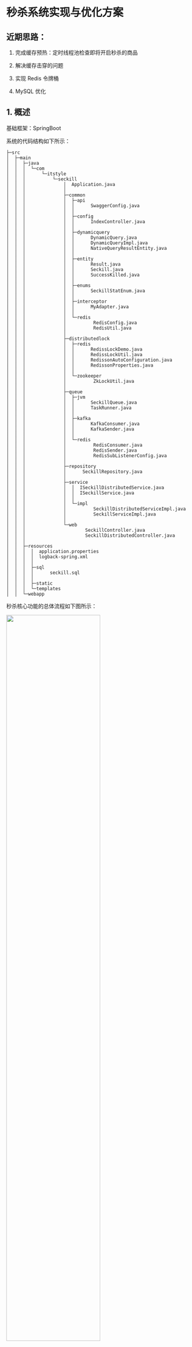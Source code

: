 # 秒杀系统实现与优化方案

## 近期思路：

1. 完成缓存预热：定时线程池检查即将开启秒杀的商品

2. 解决缓存击穿的问题

2. 实现 Redis 令牌桶

3. MySQL 优化

## 1. 概述

基础框架：SpringBoot 

系统的代码结构如下所示：

```
├─src
│  ├─main
│  │  ├─java
│  │  │  └─com
│  │  │      └─itstyle
│  │  │          └─seckill
│  │  │              │  Application.java
│  │  │              │  
│  │  │              ├─common
│  │  │              │  ├─api
│  │  │              │  │      SwaggerConfig.java 
│  │  │              │  │      
│  │  │              │  ├─config
│  │  │              │  │      IndexController.java  
│  │  │              │  │      
│  │  │              │  ├─dynamicquery   
│  │  │              │  │      DynamicQuery.java
│  │  │              │  │      DynamicQueryImpl.java
│  │  │              │  │      NativeQueryResultEntity.java
│  │  │              │  │      
│  │  │              │  ├─entity   
│  │  │              │  │      Result.java
│  │  │              │  │      Seckill.java
│  │  │              │  │      SuccessKilled.java
│  │  │              │  │      
│  │  │              │  ├─enums
│  │  │              │  │      SeckillStatEnum.java
│  │  │              │  │      
│  │  │              │  ├─interceptor
│  │  │              │  │      MyAdapter.java
│  │  │              │  │      
│  │  │              │  └─redis
│  │  │              │          RedisConfig.java
│  │  │              │          RedisUtil.java
│  │  │              │          
│  │  │              ├─distributedlock
│  │  │              │  ├─redis
│  │  │              │  │      RedissLockDemo.java
│  │  │              │  │      RedissLockUtil.java
│  │  │              │  │      RedissonAutoConfiguration.java
│  │  │              │  │      RedissonProperties.java
│  │  │              │  │      
│  │  │              │  └─zookeeper
│  │  │              │          ZkLockUtil.java
│  │  │              │          
│  │  │              ├─queue
│  │  │              │  ├─jvm
│  │  │              │  │      SeckillQueue.java
│  │  │              │  │      TaskRunner.java
│  │  │              │  │      
│  │  │              │  ├─kafka
│  │  │              │  │      KafkaConsumer.java
│  │  │              │  │      KafkaSender.java
│  │  │              │  │      
│  │  │              │  └─redis
│  │  │              │          RedisConsumer.java
│  │  │              │          RedisSender.java
│  │  │              │          RedisSubListenerConfig.java
│  │  │              │          
│  │  │              ├─repository
│  │  │              │      SeckillRepository.java
│  │  │              │      
│  │  │              ├─service
│  │  │              │  │  ISeckillDistributedService.java
│  │  │              │  │  ISeckillService.java
│  │  │              │  │  
│  │  │              │  └─impl
│  │  │              │          SeckillDistributedServiceImpl.java
│  │  │              │          SeckillServiceImpl.java
│  │  │              │          
│  │  │              └─web
│  │  │                      SeckillController.java
│  │  │                      SeckillDistributedController.java
│  │  │                      
│  │  ├─resources
│  │  │  │  application.properties
│  │  │  │  logback-spring.xml
│  │  │  │  
│  │  │  ├─sql
│  │  │  │      seckill.sql
│  │  │  │      
│  │  │  ├─static
│  │  │  └─templates
│  │  └─webapp

```


秒杀核心功能的总体流程如下图所示：

<img src="https://github.com/Augustvic/MiaoShaoSystem/tree/master/images/main.png" width=70% />

## 2. 缓存与消息队列

服务先读缓存，如果命中则返回

缓存不命中，再读数据库，同时将读到的数据写入缓存

读多写少的场景（下单成功比例很低）

缓存穿透/缓存击穿/缓存热点/缓存一致性

Redis 令牌机制

### 2.1 消息队列

技术栈：kafka

**降流**

此操作的目标是将请求尽量拦截在上游，减少对数据库的访问。

短时间大量的秒杀请求不会直接冲击到服务端的处理流程，先堆积在消息队列中，服务按照自己的能力从消息队列中获取消息请求进行处理。

**解耦（未涉及）**

当一个新的订单创建时，可能会有支付系统需要发起支付流程、风控系统需要审核订单的合法性、客服系统需要给用户发送短信告知用户、分析系统需要更新统计数据……

以上操作都需要实时获取订单数据，所以引入消息队列，下游子系统各自订阅消息，完成各自的流程，互不干扰。

**异步**

此系统中，决定是否秒杀成功，实际上只有最后一步——写入数据库。异步操作在这里指的是，当秒杀请求进入消息队列，就马上给用户返回“正在处理”。之后由消息队列异步地进行后续的操作，执行完成后才返回秒杀的结果。

### 2.2 缓存

技术栈：redis

#### 2.2.1 缓存预热

线程池定时读取数据库，在商品开始秒杀之前，存入缓存，除此之外，定时清理无效缓存

#### 2.2.2 缓存击穿

在缓存失效（或缓存过期）的情况下，大并发请求缓存中没有但数据库中有的数据。大量请求到达数据库，引起数据库压力瞬间增大。

采用互斥锁解决此问题。缓存失效的时候，先去获取锁，获取到锁的可以去请求数据库，没有得到锁的休眠一段时间再重试。

#### 2.2.3 缓存热点（未实现）

大量业务请求都命中同一份缓存数据。

解决方案：复制多份缓存，将请求分散到多台缓存服务器上。

## 数据库

技术栈：MySQL

### 索引

### 查询优化

## 虚拟机调优

## 其他

### 安全

隐藏秒杀地址

### 超卖

解决超卖：

1. 数据库加唯一索引，防止用户重复购买

2. SQL 加库存数量判断，防止库存变成负数

## 展望

### 分布式

#### 数据库读写分离

#### 缓存雪崩

如果缓存挂掉，所有的请求会压到数据库，如果未提前做容量预估，可能会把数据库压垮。（在缓存恢复之前，数据库可能一直都起不来），导致系统整体不可服务。

提前做容量预估，如果缓存挂掉，数据库仍能扛住，才能执行上述方案。

使用缓存水平切分（推荐使用一致性哈希算法进行切分），一个缓存实例挂掉后，不至于所有的流量都压到数据库上。


